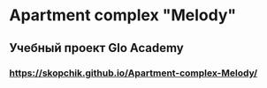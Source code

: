 # Apartment complex "Melody"
## Учебный проект Glo Academy
### https://skopchik.github.io/Apartment-complex-Melody/

